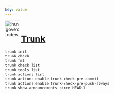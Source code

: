 ```yaml
---
key: value
---
```


<header class="site-header">
  <a href="https://blog.hungovercoders.com"><img alt="hungovercoders" src="../assets/logo3.ico"
    width=50px align="left"></a>
</header>

# [Trunk](https://trunk.io/)

```bash
trunk init
trunk check
trunk fmt
trunk check list
trunk tools list
trunk actions list
trunk actions enable trunk-check-pre-commit
trunk actions enable trunk-check-pre-push-always
trunk show-announcements since HEAD~1
```
